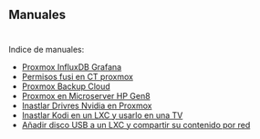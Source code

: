 ## Manuales
#
Indice de manuales:


- [Proxmox InfluxDB Grafana](https://github.com/proxmology/manuales/blob/main/Manual%20Proxmox%20InfluxDB%20Grafana.pdf)
- [Permisos fusi en CT proxmox](https://github.com/proxmology/manuales/blob/main/permisos%20fusi%20en%20CT%20proxmox.txt)
- [Proxmox Backup Cloud](https://github.com/MacRimi/Manuales/blob/main/Proxmox%20Backup%20Cloud/README.MD)
- [Proxmox en Microserver HP Gen8](https://github.com/proxmology/manuales/blob/main/Proxmox_Microserver_HP_Gen8.pdf)
- [Inastlar Drivres Nvidia en Proxmox](https://github.com/MacRimi/Manuales/blob/main/NVIDIA/nvidia_proxmox.md)
- [Inastlar Kodi en un LXC y usarlo en una TV](https://github.com/MacRimi/Manuales/blob/main/Kodi/Kodi_LXC.md)
- [Añadir disco USB a un LXC y compartir su contenido por red](LXC/USB_LXC_SMB.md)
